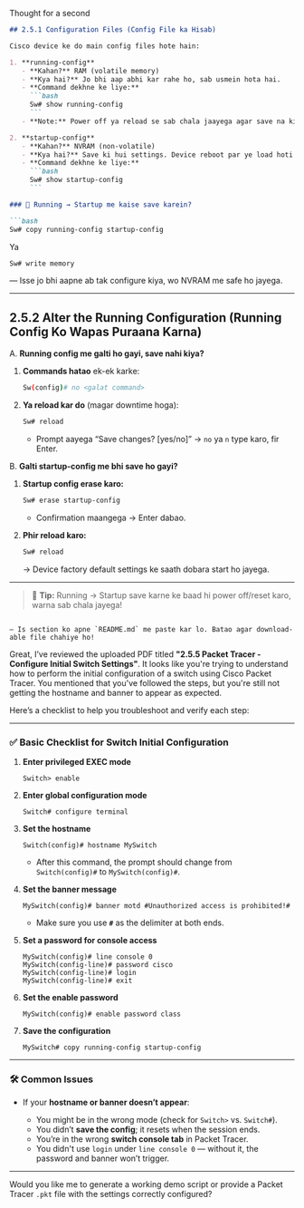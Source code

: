 Thought for a second


````markdown
## 2.5.1 Configuration Files (Config File ka Hisab)

Cisco device ke do main config files hote hain:

1. **running-config**  
   - **Kahan?** RAM (volatile memory)  
   - **Kya hai?** Jo bhi aap abhi kar rahe ho, sab usmein hota hai.  
   - **Command dekhne ke liye:**  
     ```bash
     Sw# show running-config
     ```  
   - **Note:** Power off ya reload se sab chala jaayega agar save na kiya ho.

2. **startup-config**  
   - **Kahan?** NVRAM (non-volatile)  
   - **Kya hai?** Save ki hui settings. Device reboot par ye load hoti hai.  
   - **Command dekhne ke liye:**  
     ```bash
     Sw# show startup-config
     ```

### 💾 Running → Startup me kaise save karein?

```bash
Sw# copy running-config startup-config
````

Ya

```bash
Sw# write memory
```

— Isse jo bhi aapne ab tak configure kiya, wo NVRAM me safe ho jayega.

---

## 2.5.2 Alter the Running Configuration (Running Config Ko Wapas Puraana Karna)

A. **Running config me galti ho gayi, save nahi kiya?**

1. **Commands hatao** ek-ek karke:

   ```bash
   Sw(config)# no <galat command>
   ```
2. **Ya reload kar do** (magar downtime hoga):

   ```bash
   Sw# reload
   ```

   * Prompt aayega “Save changes? \[yes/no]” → `no` ya `n` type karo, fir Enter.

B. **Galti startup-config me bhi save ho gayi?**

1. **Startup config erase karo:**

   ```bash
   Sw# erase startup-config
   ```

   * Confirmation maangega → Enter dabao.
2. **Phir reload karo:**

   ```bash
   Sw# reload
   ```

   → Device factory default settings ke saath dobara start ho jayega.

---

> 🔑 **Tip:** Running → Startup save karne ke baad hi power off/reset karo, warna sab chala jayega!

```

— Is section ko apne `README.md` me paste kar lo. Batao agar download-able file chahiye ho!
```







Great, I’ve reviewed the uploaded PDF titled **"2.5.5 Packet Tracer - Configure Initial Switch Settings"**. It looks like you're trying to understand how to perform the initial configuration of a switch using Cisco Packet Tracer. You mentioned that you've followed the steps, but you're still not getting the hostname and banner to appear as expected.

Here’s a checklist to help you troubleshoot and verify each step:

---

### ✅ Basic Checklist for Switch Initial Configuration

1. **Enter privileged EXEC mode**

   ```
   Switch> enable
   ```

2. **Enter global configuration mode**

   ```
   Switch# configure terminal
   ```

3. **Set the hostname**

   ```
   Switch(config)# hostname MySwitch
   ```

   * After this command, the prompt should change from `Switch(config)#` to `MySwitch(config)#`.

4. **Set the banner message**

   ```
   MySwitch(config)# banner motd #Unauthorized access is prohibited!#
   ```

   * Make sure you use **`#`** as the delimiter at both ends.

5. **Set a password for console access**

   ```
   MySwitch(config)# line console 0
   MySwitch(config-line)# password cisco
   MySwitch(config-line)# login
   MySwitch(config-line)# exit
   ```

6. **Set the enable password**

   ```
   MySwitch(config)# enable password class
   ```

7. **Save the configuration**

   ```
   MySwitch# copy running-config startup-config
   ```

---

### 🛠 Common Issues

* If your **hostname or banner doesn’t appear**:

  * You might be in the wrong mode (check for `Switch>` vs. `Switch#`).
  * You didn’t **save the config**; it resets when the session ends.
  * You’re in the wrong **switch console tab** in Packet Tracer.
  * You didn't use `login` under `line console 0` — without it, the password and banner won’t trigger.

---

Would you like me to generate a working demo script or provide a Packet Tracer `.pkt` file with the settings correctly configured?

